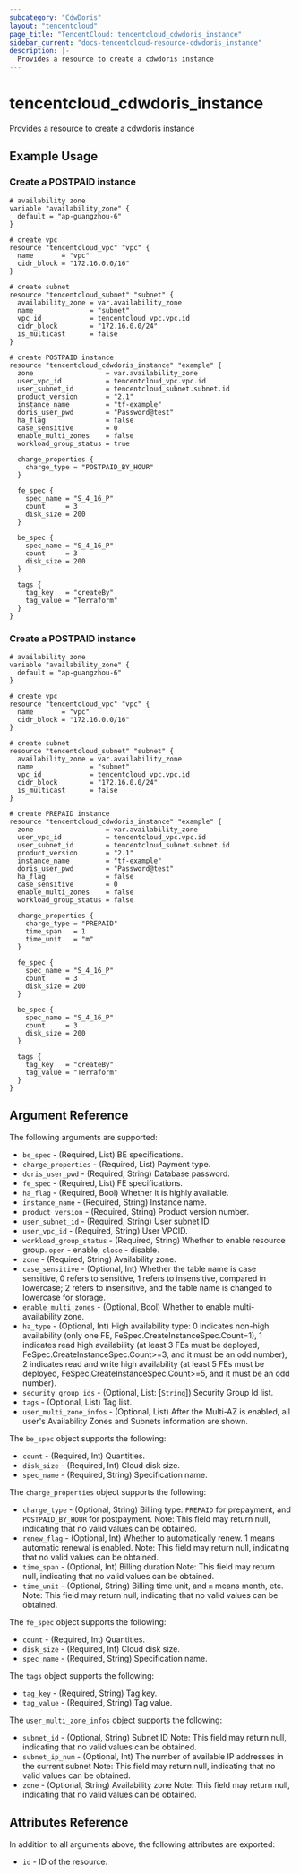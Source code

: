 ```yaml
---
subcategory: "CdwDoris"
layout: "tencentcloud"
page_title: "TencentCloud: tencentcloud_cdwdoris_instance"
sidebar_current: "docs-tencentcloud-resource-cdwdoris_instance"
description: |-
  Provides a resource to create a cdwdoris instance
---
```


# tencentcloud_cdwdoris_instance

Provides a resource to create a cdwdoris instance

## Example Usage

### Create a POSTPAID instance

```hcl
# availability zone
variable "availability_zone" {
  default = "ap-guangzhou-6"
}

# create vpc
resource "tencentcloud_vpc" "vpc" {
  name       = "vpc"
  cidr_block = "172.16.0.0/16"
}

# create subnet
resource "tencentcloud_subnet" "subnet" {
  availability_zone = var.availability_zone
  name              = "subnet"
  vpc_id            = tencentcloud_vpc.vpc.id
  cidr_block        = "172.16.0.0/24"
  is_multicast      = false
}

# create POSTPAID instance
resource "tencentcloud_cdwdoris_instance" "example" {
  zone                  = var.availability_zone
  user_vpc_id           = tencentcloud_vpc.vpc.id
  user_subnet_id        = tencentcloud_subnet.subnet.id
  product_version       = "2.1"
  instance_name         = "tf-example"
  doris_user_pwd        = "Password@test"
  ha_flag               = false
  case_sensitive        = 0
  enable_multi_zones    = false
  workload_group_status = true

  charge_properties {
    charge_type = "POSTPAID_BY_HOUR"
  }

  fe_spec {
    spec_name = "S_4_16_P"
    count     = 3
    disk_size = 200
  }

  be_spec {
    spec_name = "S_4_16_P"
    count     = 3
    disk_size = 200
  }

  tags {
    tag_key   = "createBy"
    tag_value = "Terraform"
  }
}
```

### Create a POSTPAID instance

```hcl
# availability zone
variable "availability_zone" {
  default = "ap-guangzhou-6"
}

# create vpc
resource "tencentcloud_vpc" "vpc" {
  name       = "vpc"
  cidr_block = "172.16.0.0/16"
}

# create subnet
resource "tencentcloud_subnet" "subnet" {
  availability_zone = var.availability_zone
  name              = "subnet"
  vpc_id            = tencentcloud_vpc.vpc.id
  cidr_block        = "172.16.0.0/24"
  is_multicast      = false
}

# create PREPAID instance
resource "tencentcloud_cdwdoris_instance" "example" {
  zone                  = var.availability_zone
  user_vpc_id           = tencentcloud_vpc.vpc.id
  user_subnet_id        = tencentcloud_subnet.subnet.id
  product_version       = "2.1"
  instance_name         = "tf-example"
  doris_user_pwd        = "Password@test"
  ha_flag               = false
  case_sensitive        = 0
  enable_multi_zones    = false
  workload_group_status = false

  charge_properties {
    charge_type = "PREPAID"
    time_span   = 1
    time_unit   = "m"
  }

  fe_spec {
    spec_name = "S_4_16_P"
    count     = 3
    disk_size = 200
  }

  be_spec {
    spec_name = "S_4_16_P"
    count     = 3
    disk_size = 200
  }

  tags {
    tag_key   = "createBy"
    tag_value = "Terraform"
  }
}
```

## Argument Reference

The following arguments are supported:

* `be_spec` - (Required, List) BE specifications.
* `charge_properties` - (Required, List) Payment type.
* `doris_user_pwd` - (Required, String) Database password.
* `fe_spec` - (Required, List) FE specifications.
* `ha_flag` - (Required, Bool) Whether it is highly available.
* `instance_name` - (Required, String) Instance name.
* `product_version` - (Required, String) Product version number.
* `user_subnet_id` - (Required, String) User subnet ID.
* `user_vpc_id` - (Required, String) User VPCID.
* `workload_group_status` - (Required, String) Whether to enable resource group. `open` - enable, `close` - disable.
* `zone` - (Required, String) Availability zone.
* `case_sensitive` - (Optional, Int) Whether the table name is case sensitive, 0 refers to sensitive, 1 refers to insensitive, compared in lowercase; 2 refers to insensitive, and the table name is changed to lowercase for storage.
* `enable_multi_zones` - (Optional, Bool) Whether to enable multi-availability zone.
* `ha_type` - (Optional, Int) High availability type: 0 indicates non-high availability (only one FE, FeSpec.CreateInstanceSpec.Count=1), 1 indicates read high availability (at least 3 FEs must be deployed, FeSpec.CreateInstanceSpec.Count>=3, and it must be an odd number), 2 indicates read and write high availability (at least 5 FEs must be deployed, FeSpec.CreateInstanceSpec.Count>=5, and it must be an odd number).
* `security_group_ids` - (Optional, List: [`String`]) Security Group Id list.
* `tags` - (Optional, List) Tag list.
* `user_multi_zone_infos` - (Optional, List) After the Multi-AZ is enabled, all user's Availability Zones and Subnets information are shown.

The `be_spec` object supports the following:

* `count` - (Required, Int) Quantities.
* `disk_size` - (Required, Int) Cloud disk size.
* `spec_name` - (Required, String) Specification name.

The `charge_properties` object supports the following:

* `charge_type` - (Optional, String) Billing type: `PREPAID` for prepayment, and `POSTPAID_BY_HOUR` for postpayment. Note: This field may return null, indicating that no valid values can be obtained.
* `renew_flag` - (Optional, Int) Whether to automatically renew. 1 means automatic renewal is enabled. Note: This field may return null, indicating that no valid values can be obtained.
* `time_span` - (Optional, Int) Billing duration Note: This field may return null, indicating that no valid values can be obtained.
* `time_unit` - (Optional, String) Billing time unit, and `m` means month, etc. Note: This field may return null, indicating that no valid values can be obtained.

The `fe_spec` object supports the following:

* `count` - (Required, Int) Quantities.
* `disk_size` - (Required, Int) Cloud disk size.
* `spec_name` - (Required, String) Specification name.

The `tags` object supports the following:

* `tag_key` - (Required, String) Tag key.
* `tag_value` - (Required, String) Tag value.

The `user_multi_zone_infos` object supports the following:

* `subnet_id` - (Optional, String) Subnet ID Note: This field may return null, indicating that no valid values can be obtained.
* `subnet_ip_num` - (Optional, Int) The number of available IP addresses in the current subnet Note: This field may return null, indicating that no valid values can be obtained.
* `zone` - (Optional, String) Availability zone Note: This field may return null, indicating that no valid values can be obtained.

## Attributes Reference

In addition to all arguments above, the following attributes are exported:

* `id` - ID of the resource.



